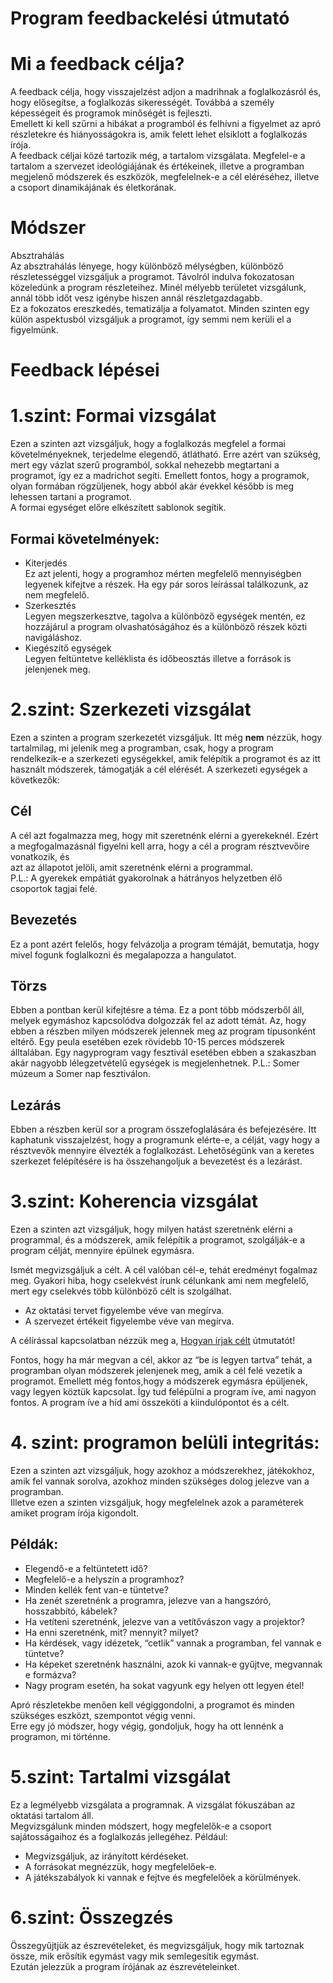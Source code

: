# Program feedbackelési útmutató

# Mi a feedback célja?

A feedback célja, hogy visszajelzést adjon a madrihnak a foglalkozásról és, hogy elősegítse, a foglalkozás sikerességét. Továbbá a személy képességeit és programok minőségét is fejleszti.  
Emellett ki kell szűrni a hibákat a programból és felhívni a figyelmet az apró részletekre és hiányosságokra is, amik felett lehet elsiklott a foglalkozás írója.  
A feedback céljai közé tartozik még, a tartalom vizsgálata. Megfelel-e a tartalom a szervezet ideológiájának és értékeinek, illetve a programban megjelenő módszerek és eszközök, megfelelnek-e a cél eléréséhez, illetve a csoport dinamikájának és életkorának.

# Módszer

Absztrahálás  
Az absztrahálás lényege, hogy különböző mélységben, különböző részletességgel vizsgáljuk a programot. Távolról indulva fokozatosan közeledünk a program részleteihez. Minél mélyebb területet vizsgálunk, annál több időt vesz igénybe hiszen annál részletgazdagabb.   
Ez a fokozatos ereszkedés, tematizálja a folyamatot. Minden szinten egy külön aspektusból vizsgáljuk a programot, így semmi nem kerüli el a figyelmünk.

# Feedback lépései

# 1.szint: Formai vizsgálat

Ezen a szinten azt vizsgáljuk, hogy a foglalkozás megfelel a formai követelményeknek, terjedelme elegendő, átlátható. Erre azért van szükség, mert egy vázlat szerű programból, sokkal nehezebb megtartani a programot, így ez a madrichot segíti. Emellett fontos, hogy a programok, olyan formában rögzüljenek, hogy abból akár évekkel később is meg lehessen tartani a programot.  
A formai egységet előre elkészített sablonok segítik.

## Formai követelmények:

* Kiterjedés  
  Ez azt jelenti, hogy a programhoz mérten megfelelő mennyiségben legyenek kifejtve a részek. Ha egy pár soros leírással találkozunk, az nem megfelelő.  
* Szerkesztés  
  Legyen megszerkesztve, tagolva a különböző egységek mentén, ez hozzájárul a program olvashatóságához és a különböző részek közti navigáláshoz.  
* Kiegészítő egységek  
  Legyen feltüntetve kelléklista és időbeosztás illetve a források is jelenjenek meg.

# 2.szint: Szerkezeti vizsgálat

Ezen a szinten a program szerkezetét vizsgáljuk. Itt még **nem** nézzük, hogy tartalmilag, mi jelenik meg a programban, csak, hogy a program rendelkezik-e a szerkezeti egységekkel, amik felépítik a programot és az itt használt módszerek, támogatják a cél elérését. A szerkezeti egységek a következők:

## Cél 

A cél azt fogalmazza meg, hogy mit szeretnénk elérni a gyerekeknél. Ezért a megfogalmazásnál figyelni kell arra, hogy a cél a program résztvevőire vonatkozik, és   
azt az állapotot jelöli, amit szeretnénk elérni a programmal.  
P.L.: A gyerekek empátiát gyakorolnak a hátrányos helyzetben élő csoportok tagjai felé.

## Bevezetés

Ez a pont azért felelős, hogy felvázolja a program témáját, bemutatja, hogy mivel fogunk foglalkozni és megalapozza a hangulatot. 

## Törzs

Ebben a pontban kerül kifejtésre a téma. Ez a pont több módszerből áll, melyek egymáshoz kapcsolódva dolgozzák fel az adott témát. Az, hogy ebben a részben milyen módszerek jelennek meg az program típusonként eltérő. Egy peula esetében ezek rövidebb 10-15 perces módszerek álltalában. Egy nagyprogram vagy fesztivál esetében ebben a szakaszban akár nagyobb lélegzetvételű egységek is megjelenhetnek. P.L.: Somer múzeum a Somer nap fesztiválon.

## Lezárás

Ebben a részben kerül sor a program összefoglalására és befejezésére. Itt kaphatunk visszajelzést, hogy a programunk elérte-e, a célját, vagy hogy a résztvevők mennyire élvezték a foglalkozást. Lehetőségünk van a keretes szerkezet felépítésére is ha összehangoljuk a bevezetést és a lezárást.

# 3.szint: Koherencia vizsgálat

Ezen a szinten azt vizsgáljuk, hogy milyen hatást szeretnénk elérni a programmal, és a módszerek, amik felépítik a programot, szolgálják-e a program célját, mennyire épülnek egymásra.

Ismét megvizsgáljuk a célt. A cél valóban cél-e, tehát eredményt fogalmaz meg. Gyakori hiba, hogy cselekvést írunk célunkank ami nem megfelelő, mert egy cselekvés több különböző célt is szolgálhat.

* Az oktatási tervet figyelembe véve van megírva.  
* A szervezet értékeit figyelembe véve van megírva.

A célírással kapcsolatban nézzük meg a, [Hogyan írjak célt](https://docs.google.com/document/u/0/d/110G4_f_kg_Ow2IJFuThODpvntdV_r5ZDM1klh2aqPZs/edit) útmutatót\!

Fontos, hogy ha már megvan a cél, akkor az “be is legyen tartva” tehát, a programban olyan módszerek jelenjenek meg, amik a cél felé vezetik a programot. Emellett még fontos,hogy a módszerek egymásra épüljenek, vagy legyen köztük kapcsolat. Így tud felépülni a program íve, ami nagyon fontos. A program íve a híd ami összeköti a kiindulópontot és a célt.   
 

# 4\. szint: programon belüli integritás: 

Ezen a szinten azt vizsgáljuk, hogy azokhoz a módszerekhez, játékokhoz, amik fel vannak sorolva, azokhoz minden szükséges dolog jelezve van a programban.   
Illetve ezen a szinten vizsgáljuk, hogy megfelelnek azok a paraméterek amiket program írója kigondolt.

## Példák:

* Elegendő-e a feltüntetett idő?  
* Megfelelő-e a helyszín a programhoz?  
* Minden kellék fent van-e tüntetve?  
* Ha zenét szeretnénk a programra, jelezve van a hangszóró, hosszabbító, kábelek?  
* Ha vetíteni szeretnénk, jelezve van a vetítővászon vagy a projektor?  
* Ha enni szeretnénk, mit? mennyit? milyet?  
* Ha kérdések, vagy idézetek, “cetlik” vannak a programban, fel vannak e tüntetve?  
* Ha képeket szeretnénk használni, azok ki vannak-e gyűjtve, megvannak e formázva?  
* Nagy program esetén, ha sokat vagyunk egy helyen ott legyen étel\!

Apró részletekbe menően kell végiggondolni, a programot és minden szükséges eszközt, szempontot végig venni.   
Erre egy jó módszer, hogy végig, gondoljuk, hogy ha ott lennénk a programon, mi történne. 

# 5.szint: Tartalmi vizsgálat

Ez a legmélyebb vizsgálata a programnak. A vizsgálat fókuszában az oktatási tartalom áll.  
Megvizsgálunk minden módszert, hogy megfelelők-e a csoport sajátosságaihoz és a foglalkozás jellegéhez. Például:

* Megvizsgáljuk, az irányított kérdéseket.  
* A forrásokat megnézzük, hogy megfelelőek-e.  
* A játékszabályok ki vannak e fejtve és megfelelőek a körülmények.

# 6.szint: Összegzés

Összegyűjtjük az észrevételeket, és megvizsgáljuk, hogy mik tartoznak össze, mik erősítik egymást vagy mik semlegesítik egymást.   
Ezután jelezzük a program írójának az észrevételeinket.